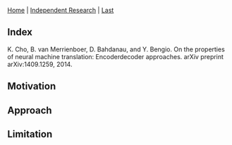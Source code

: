 [Home](https://clojia.github.io/) | [Independent Research](https://clojia.github.io/independent_research/) | [Last](https://clojia.github.io/independent_research/2018-09-IR-RNN-EnDecoder) 

## Index
K. Cho, B. van Merrienboer, D. Bahdanau, and Y. Bengio.
On the properties of neural machine translation: Encoderdecoder
approaches. arXiv preprint arXiv:1409.1259, 2014.

## Motivation


## Approach


## Limitation 

